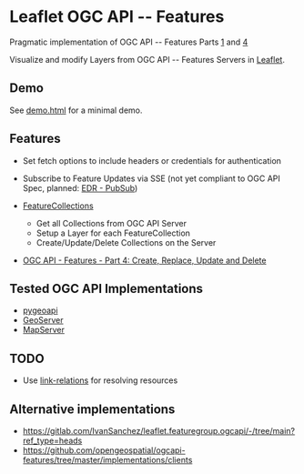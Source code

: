 # Leaflet OGC API -- Features

Pragmatic implementation of OGC API -- Features Parts [1](https://docs.ogc.org/is/17-069r4/17-069r4.html) and [4](https://docs.ogc.org/DRAFTS/20-002r1.html)

Visualize and modify Layers from OGC API -- Features Servers in [Leaflet](https://leafletjs.com/).

## Demo

See [demo.html](https://krausmatthias.github.io/Leaflet.OGCAPI/demo.html) for a minimal demo.

## Features

 * Set fetch options to include headers or credentials for authentication
 * Subscribe to Feature Updates via SSE (not yet compliant to OGC API Spec, planned: [EDR - PubSub](https://docs.ogc.org/DRAFTS/23-057.html))

* [FeatureCollections](https://docs.ogc.org/is/17-069r4/17-069r4.html#_collections_)
     * Get all Collections from OGC API Server
     * Setup a Layer for each FeatureCollection
     * Create/Update/Delete Collections on the Server
 * [OGC API - Features - Part 4: Create, Replace, Update and Delete](https://docs.ogc.org/DRAFTS/20-002r1.html)

## Tested OGC API Implementations

* [pygeoapi](https://pygeoapi.io/)
* [GeoServer](https://geoserver.org/)
* [MapServer](https://www.mapserver.org/)

## TODO
 * Use [link-relations](https://docs.ogc.org/is/17-069r4/17-069r4.html#_link_relations) for resolving resources

 ## Alternative implementations

 * https://gitlab.com/IvanSanchez/leaflet.featuregroup.ogcapi/-/tree/main?ref_type=heads
 * https://github.com/opengeospatial/ogcapi-features/tree/master/implementations/clients
